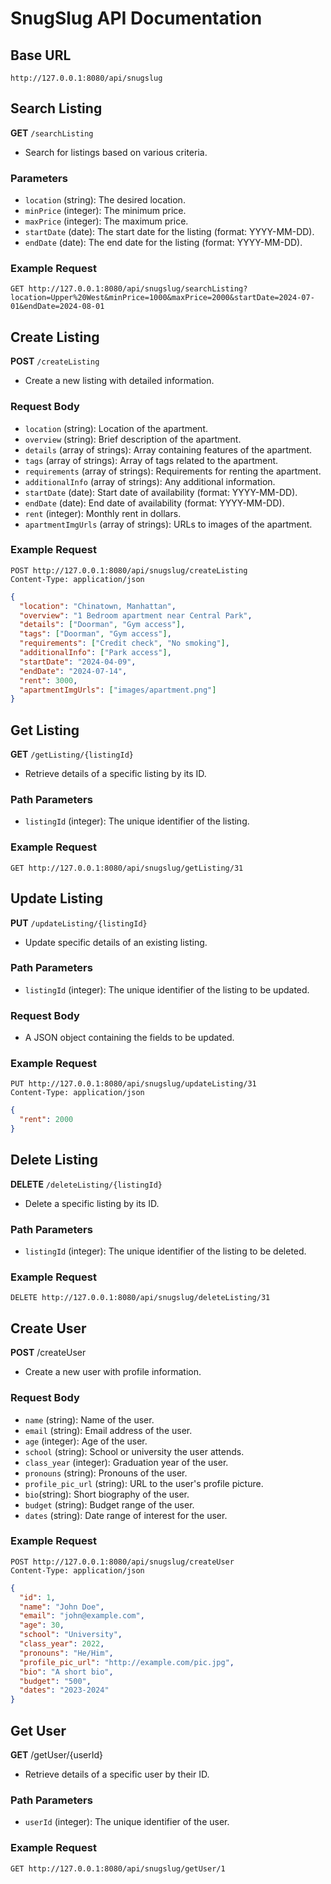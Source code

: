 # SnugSlug API Documentation

## Base URL

`http://127.0.0.1:8080/api/snugslug`

## Search Listing

**GET** `/searchListing`

- Search for listings based on various criteria.

### Parameters

- `location` (string): The desired location.
- `minPrice` (integer): The minimum price.
- `maxPrice` (integer): The maximum price.
- `startDate` (date): The start date for the listing (format: YYYY-MM-DD).
- `endDate` (date): The end date for the listing (format: YYYY-MM-DD).

### Example Request

```
GET http://127.0.0.1:8080/api/snugslug/searchListing?location=Upper%20West&minPrice=1000&maxPrice=2000&startDate=2024-07-01&endDate=2024-08-01
```

## Create Listing

**POST** `/createListing`

- Create a new listing with detailed information.

### Request Body

- `location` (string): Location of the apartment.
- `overview` (string): Brief description of the apartment.
- `details` (array of strings): Array containing features of the apartment.
- `tags` (array of strings): Array of tags related to the apartment.
- `requirements` (array of strings): Requirements for renting the apartment.
- `additionalInfo` (array of strings): Any additional information.
- `startDate` (date): Start date of availability (format: YYYY-MM-DD).
- `endDate` (date): End date of availability (format: YYYY-MM-DD).
- `rent` (integer): Monthly rent in dollars.
- `apartmentImgUrls` (array of strings): URLs to images of the apartment.

### Example Request

```
POST http://127.0.0.1:8080/api/snugslug/createListing
Content-Type: application/json
```

```json
{
  "location": "Chinatown, Manhattan",
  "overview": "1 Bedroom apartment near Central Park",
  "details": ["Doorman", "Gym access"],
  "tags": ["Doorman", "Gym access"],
  "requirements": ["Credit check", "No smoking"],
  "additionalInfo": ["Park access"],
  "startDate": "2024-04-09",
  "endDate": "2024-07-14",
  "rent": 3000,
  "apartmentImgUrls": ["images/apartment.png"]
}
```

## Get Listing

**GET** `/getListing/{listingId}`

- Retrieve details of a specific listing by its ID.

### Path Parameters

- `listingId` (integer): The unique identifier of the listing.

### Example Request

```
GET http://127.0.0.1:8080/api/snugslug/getListing/31
```

## Update Listing

**PUT** `/updateListing/{listingId}`

- Update specific details of an existing listing.

### Path Parameters

- `listingId` (integer): The unique identifier of the listing to be updated.

### Request Body

- A JSON object containing the fields to be updated.

### Example Request

```
PUT http://127.0.0.1:8080/api/snugslug/updateListing/31
Content-Type: application/json
```

```json
{
  "rent": 2000
}
```

## Delete Listing

**DELETE** `/deleteListing/{listingId}`

- Delete a specific listing by its ID.

### Path Parameters

- `listingId` (integer): The unique identifier of the listing to be deleted.

### Example Request

```
DELETE http://127.0.0.1:8080/api/snugslug/deleteListing/31
```

## Create User

**POST** /createUser

- Create a new user with profile information.

### Request Body

- `name` (string): Name of the user.
- `email` (string): Email address of the user.
- `age` (integer): Age of the user.
- `school` (string): School or university the user attends.
- `class_year` (integer): Graduation year of the user.
- `pronouns` (string): Pronouns of the user.
- `profile_pic_url` (string): URL to the user's profile picture.
- `bio`(string): Short biography of the user.
- `budget` (string): Budget range of the user.
- `dates` (string): Date range of interest for the user.

### Example Request

```
POST http://127.0.0.1:8080/api/snugslug/createUser
Content-Type: application/json
```

```json
{
  "id": 1,
  "name": "John Doe",
  "email": "john@example.com",
  "age": 30,
  "school": "University",
  "class_year": 2022,
  "pronouns": "He/Him",
  "profile_pic_url": "http://example.com/pic.jpg",
  "bio": "A short bio",
  "budget": "500",
  "dates": "2023-2024"
}
```

## Get User

**GET** /getUser/{userId}

- Retrieve details of a specific user by their ID.

### Path Parameters

- `userId` (integer): The unique identifier of the user.

### Example Request

```
GET http://127.0.0.1:8080/api/snugslug/getUser/1
```
